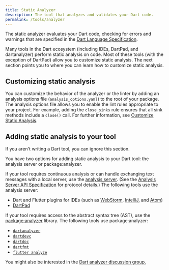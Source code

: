 ```yaml
---
title: Static Analyzer
description: The tool that analyzes and validates your Dart code.
permalink: /tools/analyzer
---
```


The static analyzer evaluates your Dart code,
checking for errors and warnings that are specified in the
[Dart Language Specification](/guides/language/spec).

Many tools in the Dart ecosystem (including IDEs, DartPad, and dartanalyzer)
perform static analysis on code. Most of these tools (with the exception
of DartPad) allow you to customize static analysis. The next section
points you to where you can learn how to customize static analysis.

<a name="customizing-static-analysis"></a>
## Customizing static analysis

You can customize the behavior of the analyzer or the linter
by adding an analysis options file (`analysis_options.yaml`) to
the root of your package. The analysis options file allows
you to enable the lint rules appropriate to your project.
For example, adding the `close_sinks` rule ensures that all
sink methods include a `close()` call. For further information, see
[Customize Static Analysis](/guides/language/analysis-options).

<a name="adding-static-analysis"></a>
## Adding static analysis to your tool

If you aren't writing a Dart tool, you can ignore this section.

You have two options for adding static analysis to your Dart tool:
the analysis server or package:analyzer.

If your tool requires continuous analysis or can handle exchanging
text messages with a local server, use the [analysis
server](https://github.com/dart-lang/sdk/tree/master/pkg/analysis_server).
(See the [Analysis Server API
Specification](https://htmlpreview.github.io/?https://github.com/dart-lang/sdk/blob/master/pkg/analysis_server/doc/api.html)
for protocol details.) The following tools use the analysis server:

* Dart and Flutter plugins for IDEs (such as
  [WebStorm,]({{site.webdev}}/tools/webstorm)
  [IntelliJ](/tools/jetbrains-plugin), and
  [Atom](https://atom.io/packages/dart))
* [DartPad](/tools/dartpad)

If your tool requires access to the abstract syntax tree (AST), use the
[package:analyzer](https://pub.dartlang.org/packages/analyzer) library.
The following tools use package:analyzer:

* [`dartanalyzer`](https://github.com/dart-lang/sdk/tree/master/pkg/analyzer_cli#dartanalyzer
)
* [`dartdevc`]({{site.webdev}}/tools/dartdevc)
* [`dartdoc`](https://github.com/dart-lang/dartdoc)
* [`dartfmt`](https://github.com/dart-lang/dart_style)
* [`flutter analyze`]({{site.flutter}}/debugging/#the-dart-analyzer)

You might also be interested in the [Dart analyzer discussion
group.](https://groups.google.com/a/dartlang.org/forum/#!forum/analyzer-discuss)
